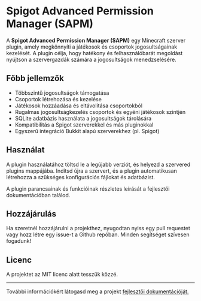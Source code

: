 # Spigot Advanced Permission Manager (SAPM)

A **Spigot Advanced Permission Manager (SAPM)** egy Minecraft szerver plugin, amely megkönnyíti a játékosok és csoportok jogosultságainak kezelését. A plugin célja, hogy hatékony és felhasználóbarát megoldást nyújtson a szervergazdák számára a jogosultságok menedzselésére.

## Főbb jellemzők

- Többszintű jogosultságok támogatása
- Csoportok létrehozása és kezelése
- Játékosok hozzáadása és eltávolítása csoportokból
- Rugalmas jogosultságkezelés csoportok és egyéni játékosok szintjén
- SQLite adatbázis használata a jogosultságok tárolására
- Kompatibilitás a Spigot szerverekkel és más pluginokkal
- Egyszerű integráció Bukkit alapú szerverekhez (pl. Spigot)

## Használat

A plugin használatához töltsd le a legújabb verziót, és helyezd a szervered plugins mappájába. Indítsd újra a szervert, és a plugin automatikusan létrehozza a szükséges konfigurációs fájlokat és adatbázist.

A plugin parancsainak és funkcióinak részletes leírását a fejlesztői dokumentációban találod.

## Hozzájárulás

Ha szeretnél hozzájárulni a projekthez, nyugodtan nyiss egy pull requestet vagy hozz létre egy issue-t a Github repóban. Minden segítséget szívesen fogadunk!

## Licenc

A projektet az MIT licenc alatt tesszük közzé.

---

További információkért látogasd meg a projekt [fejlesztői dokumentációját.](https://drive.google.com/file/d/1c6k4PVtctWDQ8rKvwVE-jP_8CUtnDOTc/view?usp=sharing)
